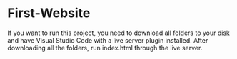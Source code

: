 # First-Website

If you want to run this project, you need to download all folders to your disk and have Visual Studio Code with a live server plugin installed. 
After downloading all the folders, run index.html through the live server.
